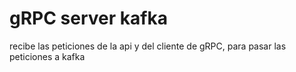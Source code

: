 # gRPC server kafka

recibe las peticiones de la api y del cliente de gRPC, para pasar las peticiones a kafka

